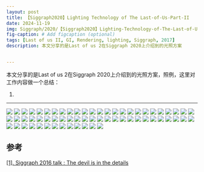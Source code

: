 ```yaml
---
layout: post
title: 【Siggraph2020】Lighting Technology of The Last-of-Us-Part-II
date: 2024-11-19
img: Siggraph/2020/【Siggraph2020】Lighting-Technology-of-The-Last-of-Us-Part-II/幻灯片1.PNG # Add image post (optional)
fig-caption: # Add figcaption (optional)
tags: [Last of us II, GI, Rendering, lighting, Siggraph, 2017]
description: 本文分享的是Last of us 2在Siggraph 2020上介绍到的光照方案


---
```


本文分享的是Last of us 2在Siggraph 2020上介绍到的光照方案，照例，这里对工作内容做一个总结：

1. 

---

![](https://gerigory.github.io/assets/img/Siggraph/2020/【Siggraph2020】Lighting-Technology-of-The-Last-of-Us-Part-II/幻灯片2.PNG)
![](https://gerigory.github.io/assets/img/Siggraph/2020/【Siggraph2020】Lighting-Technology-of-The-Last-of-Us-Part-II/幻灯片3.PNG)
![](https://gerigory.github.io/assets/img/Siggraph/2020/【Siggraph2020】Lighting-Technology-of-The-Last-of-Us-Part-II/幻灯片4.PNG)
![](https://gerigory.github.io/assets/img/Siggraph/2020/【Siggraph2020】Lighting-Technology-of-The-Last-of-Us-Part-II/幻灯片5.PNG)
![](https://gerigory.github.io/assets/img/Siggraph/2020/【Siggraph2020】Lighting-Technology-of-The-Last-of-Us-Part-II/幻灯片6.PNG)
![](https://gerigory.github.io/assets/img/Siggraph/2020/【Siggraph2020】Lighting-Technology-of-The-Last-of-Us-Part-II/幻灯片7.PNG)
![](https://gerigory.github.io/assets/img/Siggraph/2020/【Siggraph2020】Lighting-Technology-of-The-Last-of-Us-Part-II/幻灯片8.PNG)
![](https://gerigory.github.io/assets/img/Siggraph/2020/【Siggraph2020】Lighting-Technology-of-The-Last-of-Us-Part-II/幻灯片9.PNG)
![](https://gerigory.github.io/assets/img/Siggraph/2020/【Siggraph2020】Lighting-Technology-of-The-Last-of-Us-Part-II/幻灯片10.PNG)
![](https://gerigory.github.io/assets/img/Siggraph/2020/【Siggraph2020】Lighting-Technology-of-The-Last-of-Us-Part-II/幻灯片11.PNG)
![](https://gerigory.github.io/assets/img/Siggraph/2020/【Siggraph2020】Lighting-Technology-of-The-Last-of-Us-Part-II/幻灯片12.PNG)
![](https://gerigory.github.io/assets/img/Siggraph/2020/【Siggraph2020】Lighting-Technology-of-The-Last-of-Us-Part-II/幻灯片13.PNG)
![](https://gerigory.github.io/assets/img/Siggraph/2020/【Siggraph2020】Lighting-Technology-of-The-Last-of-Us-Part-II/幻灯片14.PNG)
![](https://gerigory.github.io/assets/img/Siggraph/2020/【Siggraph2020】Lighting-Technology-of-The-Last-of-Us-Part-II/幻灯片15.PNG)
![](https://gerigory.github.io/assets/img/Siggraph/2020/【Siggraph2020】Lighting-Technology-of-The-Last-of-Us-Part-II/幻灯片16.PNG)
![](https://gerigory.github.io/assets/img/Siggraph/2020/【Siggraph2020】Lighting-Technology-of-The-Last-of-Us-Part-II/幻灯片17.PNG)
![](https://gerigory.github.io/assets/img/Siggraph/2020/【Siggraph2020】Lighting-Technology-of-The-Last-of-Us-Part-II/幻灯片18.PNG)
![](https://gerigory.github.io/assets/img/Siggraph/2020/【Siggraph2020】Lighting-Technology-of-The-Last-of-Us-Part-II/幻灯片19.PNG)
![](https://gerigory.github.io/assets/img/Siggraph/2020/【Siggraph2020】Lighting-Technology-of-The-Last-of-Us-Part-II/幻灯片20.PNG)
![](https://gerigory.github.io/assets/img/Siggraph/2020/【Siggraph2020】Lighting-Technology-of-The-Last-of-Us-Part-II/幻灯片21.PNG)
![](https://gerigory.github.io/assets/img/Siggraph/2020/【Siggraph2020】Lighting-Technology-of-The-Last-of-Us-Part-II/幻灯片22.PNG)
![](https://gerigory.github.io/assets/img/Siggraph/2020/【Siggraph2020】Lighting-Technology-of-The-Last-of-Us-Part-II/幻灯片23.PNG)
![](https://gerigory.github.io/assets/img/Siggraph/2020/【Siggraph2020】Lighting-Technology-of-The-Last-of-Us-Part-II/幻灯片24.PNG)
![](https://gerigory.github.io/assets/img/Siggraph/2020/【Siggraph2020】Lighting-Technology-of-The-Last-of-Us-Part-II/幻灯片25.PNG)
![](https://gerigory.github.io/assets/img/Siggraph/2020/【Siggraph2020】Lighting-Technology-of-The-Last-of-Us-Part-II/幻灯片26.PNG)
![](https://gerigory.github.io/assets/img/Siggraph/2020/【Siggraph2020】Lighting-Technology-of-The-Last-of-Us-Part-II/幻灯片27.PNG)
![](https://gerigory.github.io/assets/img/Siggraph/2020/【Siggraph2020】Lighting-Technology-of-The-Last-of-Us-Part-II/幻灯片28.PNG)
![](https://gerigory.github.io/assets/img/Siggraph/2020/【Siggraph2020】Lighting-Technology-of-The-Last-of-Us-Part-II/幻灯片29.PNG)
![](https://gerigory.github.io/assets/img/Siggraph/2020/【Siggraph2020】Lighting-Technology-of-The-Last-of-Us-Part-II/幻灯片30.PNG)
![](https://gerigory.github.io/assets/img/Siggraph/2020/【Siggraph2020】Lighting-Technology-of-The-Last-of-Us-Part-II/幻灯片31.PNG)
![](https://gerigory.github.io/assets/img/Siggraph/2020/【Siggraph2020】Lighting-Technology-of-The-Last-of-Us-Part-II/幻灯片32.PNG)
![](https://gerigory.github.io/assets/img/Siggraph/2020/【Siggraph2020】Lighting-Technology-of-The-Last-of-Us-Part-II/幻灯片33.PNG)
![](https://gerigory.github.io/assets/img/Siggraph/2020/【Siggraph2020】Lighting-Technology-of-The-Last-of-Us-Part-II/幻灯片34.PNG)
![](https://gerigory.github.io/assets/img/Siggraph/2020/【Siggraph2020】Lighting-Technology-of-The-Last-of-Us-Part-II/幻灯片35.PNG)
![](https://gerigory.github.io/assets/img/Siggraph/2020/【Siggraph2020】Lighting-Technology-of-The-Last-of-Us-Part-II/幻灯片36.PNG)
![](https://gerigory.github.io/assets/img/Siggraph/2020/【Siggraph2020】Lighting-Technology-of-The-Last-of-Us-Part-II/幻灯片37.PNG)
![](https://gerigory.github.io/assets/img/Siggraph/2020/【Siggraph2020】Lighting-Technology-of-The-Last-of-Us-Part-II/幻灯片38.PNG)
![](https://gerigory.github.io/assets/img/Siggraph/2020/【Siggraph2020】Lighting-Technology-of-The-Last-of-Us-Part-II/幻灯片39.PNG)
![](https://gerigory.github.io/assets/img/Siggraph/2020/【Siggraph2020】Lighting-Technology-of-The-Last-of-Us-Part-II/幻灯片40.PNG)
![](https://gerigory.github.io/assets/img/Siggraph/2020/【Siggraph2020】Lighting-Technology-of-The-Last-of-Us-Part-II/幻灯片41.PNG)
![](https://gerigory.github.io/assets/img/Siggraph/2020/【Siggraph2020】Lighting-Technology-of-The-Last-of-Us-Part-II/幻灯片42.PNG)
![](https://gerigory.github.io/assets/img/Siggraph/2020/【Siggraph2020】Lighting-Technology-of-The-Last-of-Us-Part-II/幻灯片43.PNG)
![](https://gerigory.github.io/assets/img/Siggraph/2020/【Siggraph2020】Lighting-Technology-of-The-Last-of-Us-Part-II/幻灯片44.PNG)
![](https://gerigory.github.io/assets/img/Siggraph/2020/【Siggraph2020】Lighting-Technology-of-The-Last-of-Us-Part-II/幻灯片45.PNG)
![](https://gerigory.github.io/assets/img/Siggraph/2020/【Siggraph2020】Lighting-Technology-of-The-Last-of-Us-Part-II/幻灯片46.PNG)
![](https://gerigory.github.io/assets/img/Siggraph/2020/【Siggraph2020】Lighting-Technology-of-The-Last-of-Us-Part-II/幻灯片47.PNG)
![](https://gerigory.github.io/assets/img/Siggraph/2020/【Siggraph2020】Lighting-Technology-of-The-Last-of-Us-Part-II/幻灯片48.PNG)
![](https://gerigory.github.io/assets/img/Siggraph/2020/【Siggraph2020】Lighting-Technology-of-The-Last-of-Us-Part-II/幻灯片49.PNG)
![](https://gerigory.github.io/assets/img/Siggraph/2020/【Siggraph2020】Lighting-Technology-of-The-Last-of-Us-Part-II/幻灯片50.PNG)
![](https://gerigory.github.io/assets/img/Siggraph/2020/【Siggraph2020】Lighting-Technology-of-The-Last-of-Us-Part-II/幻灯片51.PNG)
![](https://gerigory.github.io/assets/img/Siggraph/2020/【Siggraph2020】Lighting-Technology-of-The-Last-of-Us-Part-II/幻灯片52.PNG)
![](https://gerigory.github.io/assets/img/Siggraph/2020/【Siggraph2020】Lighting-Technology-of-The-Last-of-Us-Part-II/幻灯片53.PNG)
![](https://gerigory.github.io/assets/img/Siggraph/2020/【Siggraph2020】Lighting-Technology-of-The-Last-of-Us-Part-II/幻灯片54.PNG)
![](https://gerigory.github.io/assets/img/Siggraph/2020/【Siggraph2020】Lighting-Technology-of-The-Last-of-Us-Part-II/幻灯片55.PNG)
![](https://gerigory.github.io/assets/img/Siggraph/2020/【Siggraph2020】Lighting-Technology-of-The-Last-of-Us-Part-II/幻灯片56.PNG)
![](https://gerigory.github.io/assets/img/Siggraph/2020/【Siggraph2020】Lighting-Technology-of-The-Last-of-Us-Part-II/幻灯片57.PNG)
![](https://gerigory.github.io/assets/img/Siggraph/2020/【Siggraph2020】Lighting-Technology-of-The-Last-of-Us-Part-II/幻灯片58.PNG)
![](https://gerigory.github.io/assets/img/Siggraph/2020/【Siggraph2020】Lighting-Technology-of-The-Last-of-Us-Part-II/幻灯片59.PNG)
![](https://gerigory.github.io/assets/img/Siggraph/2020/【Siggraph2020】Lighting-Technology-of-The-Last-of-Us-Part-II/幻灯片60.PNG)
![](https://gerigory.github.io/assets/img/Siggraph/2020/【Siggraph2020】Lighting-Technology-of-The-Last-of-Us-Part-II/幻灯片61.PNG)
![](https://gerigory.github.io/assets/img/Siggraph/2020/【Siggraph2020】Lighting-Technology-of-The-Last-of-Us-Part-II/幻灯片62.PNG)
![](https://gerigory.github.io/assets/img/Siggraph/2020/【Siggraph2020】Lighting-Technology-of-The-Last-of-Us-Part-II/幻灯片63.PNG)
![](https://gerigory.github.io/assets/img/Siggraph/2020/【Siggraph2020】Lighting-Technology-of-The-Last-of-Us-Part-II/幻灯片64.PNG)

## 参考

[[1]. Siggraph 2016 talk : The devil is in the details](https://advances.realtimerendering.com/s2016/Siggraph2016_idTech6.pdf)

